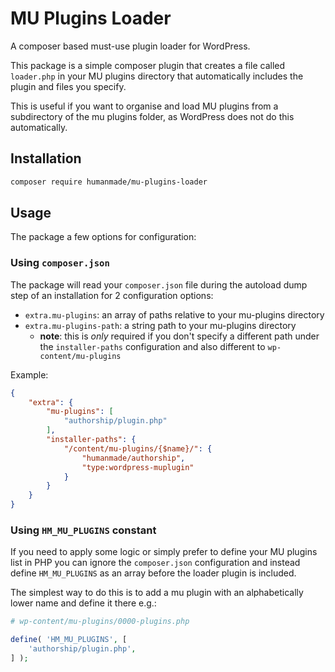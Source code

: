 # MU Plugins Loader

A composer based must-use plugin loader for WordPress.

This package is a simple composer plugin that creates a file called `loader.php` in your MU plugins directory that automatically includes the plugin and files you specify.

This is useful if you want to organise and load MU plugins from a subdirectory of the mu plugins folder, as WordPress does not do this automatically.

## Installation

```sh
composer require humanmade/mu-plugins-loader
```

## Usage

The package a few options for configuration:

### Using `composer.json`

The package will read your `composer.json` file during the autoload dump step of an installation for 2 configuration options:

* `extra.mu-plugins`: an array of paths relative to your mu-plugins directory
* `extra.mu-plugins-path`: a string path to your mu-plugins directory
   * **note**: this is _only_ required if you don't specify a different path under the `installer-paths` configuration and also different to `wp-content/mu-plugins`

Example:

```json
{
    "extra": {
        "mu-plugins": [
            "authorship/plugin.php"
        ],
        "installer-paths": {
            "/content/mu-plugins/{$name}/": {
                "humanmade/authorship",
                "type:wordpress-muplugin"
            }
        }
    }
}
```

### Using `HM_MU_PLUGINS` constant

If you need to apply some logic or simply prefer to define your MU plugins list in PHP you can ignore the `composer.json` configuration and instead define `HM_MU_PLUGINS` as an array before the loader plugin is included.

The simplest way to do this is to add a mu plugin with an alphabetically lower name and define it there e.g.:

```php
# wp-content/mu-plugins/0000-plugins.php

define( 'HM_MU_PLUGINS', [
    'authorship/plugin.php',
] );
```
